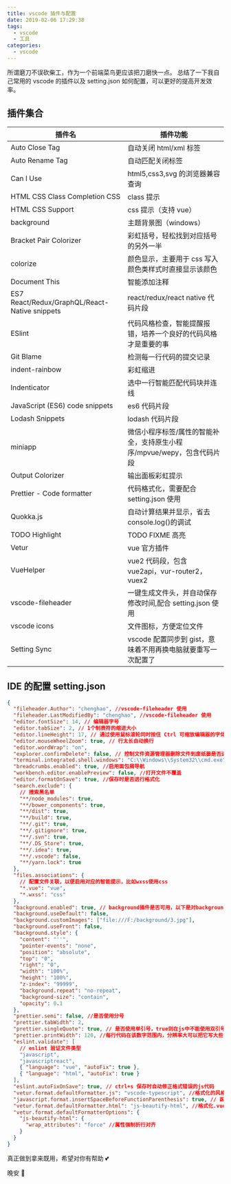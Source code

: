 ```yaml
---
title: vscode 插件与配置
date: 2019-02-06 17:29:38
tags:
  - vscode
  - 工具
categories:
  - vscode
---
```


所谓磨刀不误砍柴工，作为一个前端菜鸟更应该把刀磨快一点。
总结了一下我自己常用的 vscode 的插件以及 setting.json 如何配置，可以更好的提高开发效率。

## 插件集合

| 插件名                                        | 插件功能                                                               |
| --------------------------------------------- | ---------------------------------------------------------------------- |
| Auto Close Tag                                | 自动关闭 html/xml 标签                                                 |
| Auto Rename Tag                               | 自动匹配关闭标签                                                       |
| Can I Use                                     | html5,css3,svg 的浏览器兼容查询                                        |
| HTML CSS Class Completion CSS                 | class 提示                                                             |
| HTML CSS Support                              | css 提示（支持 vue）                                                   |
| background                                    | 主题背景图（windows）                                                  |
| Bracket Pair Colorizer                        | 彩虹括号，轻松找到对应括号的另外一半                                   |
| colorize                                      | 颜色显示，主要用于 css 写入颜色类样式时直接显示该颜色                  |
| Document This                                 | 智能添加注释                                                           |
| ES7 React/Redux/GraphQL/React-Native snippets | react/redux/react native 代码片段                                      |
| ESlint                                        | 代码风格检查，智能提醒报错，培养一个良好的代码风格才是重要的事         |
| Git Blame                                     | 检测每一行代码的提交记录                                               |
| indent-rainbow                                | 彩虹缩进                                                               |
| Indenticator                                  | 选中一行智能匹配代码块并连线                                           |
| JavaScript (ES6) code snippets                | es6 代码片段                                                           |
| Lodash Snippets                               | lodash 代码片段                                                        |
| miniapp                                       | 微信小程序标签/属性的智能补全，支持原生小程序/mpvue/wepy，包含代码片段 |
| Output Colorizer                              | 输出面板彩虹提示                                                       |
| Prettier - Code formatter                     | 代码格式化，需要配合 setting.json 使用                                 |
| Quokka.js                                     | 自动计算结果并显示，省去 console.log()的调试                           |
| TODO Highlight                                | TODO FIXME 高亮                                                        |
| Vetur                                         | vue 官方插件                                                           |
| VueHelper                                     | vue2 代码段，包含 vue2api，vur-router2，vuex2                          |
| vscode-fileheader                             | 一键生成文件头，并自动保存修改时间,配合 setting.json 使用              |
| vscode icons                                  | 文件图标，方便定位文件                                                 |
| Setting Sync                                  | vscode 配置同步到 gist，意味着不用再换电脑就要重写一次配置了           |

## IDE 的配置 setting.json

```json
{
  "fileheader.Author": "chenghao", //vscode-fileheader 使用
  "fileheader.LastModifiedBy": "chenghao", //vscode-fileheader 使用
  "editor.fontSize": 14, // 编辑器字号
  "editor.tabSize": 2, // 1个制表符的缩进大小
  "editor.lineHeight": 17, // 通过使用鼠标滚轮同时按住 Ctrl 可缩放编辑器的字体
  "editor.mouseWheelZoom": true, // 行太长自动换行
  "editor.wordWrap": "on",
  "explorer.confirmDelete": false, // 控制文件资源管理器删除文件到废纸篓是否进行确认
  "terminal.integrated.shell.windows": "C:\\Windows\\System32\\cmd.exe", // 终端，mac可省略
  "breadcrumbs.enabled": true, //启用面包屑导航
  "workbench.editor.enablePreview": false, //打开文件不覆盖
  "editor.formatOnSave": true, //保存时是否进行格式化
  "search.exclude": {
    // 搜索黑名单
    "**/node_modules": true,
    "**/bower_components": true,
    "**/dist": true,
    "**/build": true,
    "**/.git": true,
    "**/.gitignore": true,
    "**/.svn": true,
    "**/.DS_Store": true,
    "**/.idea": true,
    "**/.vscode": false,
    "**/yarn.lock": true
  },
  "files.associations": {
    // 配置文件关联，以便启用对应的智能提示，比如wxss使用css
    "*.vue": "vue",
    "*.wxss": "css"
  },
  "background.enabled": true, // background插件是否可用，以下是对background插件的配置
  "background.useDefault": false,
  "background.customImages": ["file:///F:/background/3.jpg"],
  "background.useFront": false,
  "background.style": {
    "content": "''",
    "pointer-events": "none",
    "position": "absolute",
    "top": "0",
    "right": "0",
    "width": "100%",
    "height": "100%",
    "z-index": "99999",
    "background.repeat": "no-repeat",
    "background-size": "contain",
    "opacity": 0.1
  },
  "prettier.semi": false, //是否使用分号
  "prettier.tabWidth": 2,
  "prettier.singleQuote": true, // 是否使用单引号，true则在js中不能使用双引号
  "prettier.printWidth": 120, //每行代码在该数字范围内，分辨率大可以把它写大些
  "eslint.validate": [
    // eslint 验证文件类型
    "javascript",
    "javascriptreact",
    { "language": "vue", "autoFix": true },
    { "language": "html", "autoFix": true }
  ],
  "eslint.autoFixOnSave": true, // ctrl+s 保存时自动修正格式错误的js代码
  "vetur.format.defaultFormatter.js": "vscode-typescript", //格式化的风格覆盖vscode的默认配置
  "javascript.format.insertSpaceBeforeFunctionParenthesis": true, // 函数定义与后面括号之间增加一个空格
  "vetur.format.defaultFormatter.html": "js-beautify-html", //格式化.vue中html
  "vetur.format.defaultFormatterOptions": {
    "js-beautify-html": {
      "wrap_attributes": "force" //属性强制折行对齐
    }
  }
}
```

真正做到拿来既用，希望对你有帮助 💕

晚安 🌙
